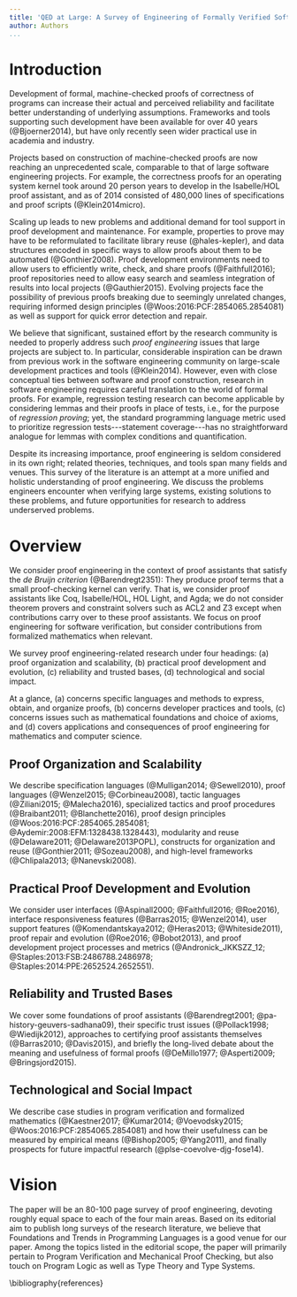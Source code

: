 ```yaml
---
title: 'QED at Large: A Survey of Engineering of Formally Verified Software'
author: Authors
...
```


# Introduction

Development of formal, machine-checked proofs of correctness of programs can increase their actual and perceived reliability and facilitate better understanding of underlying assumptions. Frameworks and tools supporting such development have been available for over 40 years (@Bjoerner2014), but have only recently seen wider practical use in academia and industry.

Projects based on construction of machine-checked proofs are now reaching an unprecedented scale, comparable to that of large software engineering projects. For example, the correctness proofs for an operating system kernel took around 20 person years to develop in the Isabelle/HOL proof assistant, and as of 2014 consisted of 480,000 lines of specifications and proof scripts (@Klein2014micro). 

Scaling up leads to new problems and additional demand for tool support in proof development and maintenance. For example, properties to prove may have to be reformulated to facilitate library reuse (@hales-kepler), and data structures encoded in specific ways to allow proofs about them to be automated (@Gonthier2008). Proof development environments need to allow users to efficiently write, check, and share proofs (@Faithfull2016); proof repositories need to allow easy search and seamless integration of results into local projects (@Gauthier2015). Evolving projects face the possibility of previous proofs breaking due to seemingly unrelated changes, requiring informed design principles (@Woos:2016:PCF:2854065.2854081) as well as support for quick error detection and repair.

We believe that significant, sustained effort by the research community is needed to properly address such _proof engineering_ issues that large projects are subject to. In particular, considerable inspiration can be drawn from previous work in the software engineering community on large-scale development practices and tools (@Klein2014). However, even with close conceptual ties between software and proof construction, research in software engineering requires careful translation to the world of formal proofs. For example, regression testing research can become applicable by considering lemmas and their proofs in place of tests, i.e., for the purpose of _regression proving_; yet, the standard programming language metric used to prioritize regression tests---statement coverage---has no straightforward analogue for lemmas with complex conditions and quantification.

Despite its increasing importance, proof engineering is seldom considered in its own right; related theories, techniques, and tools span many fields and venues. This survey of the literature is an attempt at a more unified and holistic understanding of proof engineering. 
We discuss the problems engineers encounter when verifying large systems, existing solutions
to these problems, and future opportunities for research to address underserved problems.

# Overview

We consider proof engineering in the context of proof assistants that satisfy the _de Bruijn criterion_ (@Barendregt2351):
They produce proof terms that a small proof-checking kernel can verify. That is, we consider proof assistants like
Coq, Isabelle/HOL, HOL Light, and Agda; we do not consider theorem provers and constraint solvers such as ACL2 and Z3
except when contributions carry over to these proof assistants. We focus on proof engineering for software verification, 
but consider contributions from formalized mathematics when relevant.

We survey proof engineering-related research under four headings: (a) proof organization and scalability, (b) practical proof development and evolution, (c) reliability and trusted bases, (d) technological and social impact.

At a glance, (a) concerns specific languages and methods to express, obtain, and organize proofs, (b) concerns developer practices and tools, (c) concerns issues such as mathematical foundations and choice of axioms, and (d) covers applications and consequences of proof engineering for mathematics and computer science.

## Proof Organization and Scalability

We describe specification languages (@Mulligan2014; @Sewell2010), proof languages (@Wenzel2015; @Corbineau2008), tactic languages (@Ziliani2015; @Malecha2016), specialized tactics and proof procedures (@Braibant2011; @Blanchette2016), proof design principles (@Woos:2016:PCF:2854065.2854081; @Aydemir:2008:EFM:1328438.1328443), modularity and reuse (@Delaware2011; @Delaware2013POPL), constructs for organization and reuse (@Gonthier2011; @Sozeau2008), and high-level frameworks (@Chlipala2013; @Nanevski2008).

## Practical Proof Development and Evolution

We consider user interfaces (@Aspinall2000; @Faithfull2016; @Roe2016), interface responsiveness features (@Barras2015; @Wenzel2014), user support features (@Komendantskaya2012; @Heras2013; @Whiteside2011), proof repair and evolution (@Roe2016; @Bobot2013), and proof development project processes and metrics (@Andronick_JKKSZZ_12; @Staples:2013:FSB:2486788.2486978; @Staples:2014:PPE:2652524.2652551).

## Reliability and Trusted Bases

We cover some foundations of proof assistants (@Barendregt2001; @pa-history-geuvers-sadhana09), their specific trust issues (@Pollack1998; @Wiedijk2012), approaches to certifying proof assistants themselves (@Barras2010; @Davis2015), and briefly the long-lived debate about the meaning and usefulness of formal proofs (@DeMillo1977; @Asperti2009; @Bringsjord2015).

## Technological and Social Impact

We describe case studies in program verification and formalized mathematics (@Kaestner2017; @Kumar2014; @Voevodsky2015; @Woos:2016:PCF:2854065.2854081) and how their usefulness can be measured by empirical means (@Bishop2005; @Yang2011), and finally prospects for future impactful research (@plse-coevolve-djg-fose14).

# Vision

The paper will be an 80-100 page survey of proof engineering, devoting roughly equal space to each of the four main areas. Based on its editorial aim to publish long surveys of the research literature, we believe that Foundations and Trends in Programming Languages is a good venue for our paper. Among the topics listed in the editorial scope, the paper will primarily pertain to Program Verification and Mechanical Proof Checking, but also touch on Program Logic as well as Type Theory and Type Systems.

\bibliography{references}
